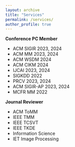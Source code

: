 ```yaml
---
layout: archive
title: "Services"
permalink: /services/
author_profile: true
---
```


**Conference PC Member**  
  - ACM SIGIR 2023, 2024
  - ACM MM 2023, 2024  
  - ACM WSDM 2024
  - ACM CIKM 2024
  - IJCAI 2023, 2024
  - SIGKDD 2022  
  - PRCV 2023, 2024
  - ACM SIGIR-AP 2023, 2024  
  - MCFR MM 2022  

**Journal Reviewer**  
  - ACM ToMM
  - IEEE TMM
  - IEEE TCSVT
  - IEEE TKDE
  - Information Science
  - IET Image Processing
